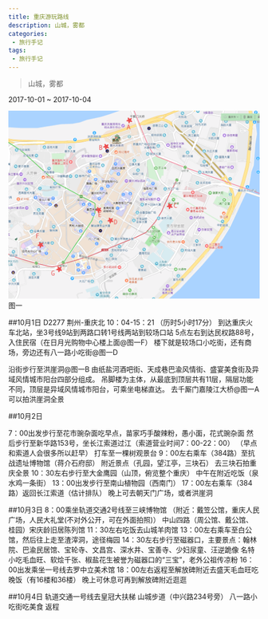```yaml
---
title: 重庆游玩路线
description: 山城，雾都
categories:
 - 旅行手记
tags:
 - 旅行手记
---
```


> 山城，雾都 

<!-- more -->

2017-10-01 ~ 2017-10-04

![chongqing_demo1](https://raw.githubusercontent.com/hzheng93/PictureLibrary/master/pictureLib/WX20181212-173143%402x.png)
图一


##10月1日
D2277   荆州-重庆北    10：04-15：21     （历时5小时17分）
到达重庆火车北站，坐3号线9站到两路口转1号线两站到较场口站
5点左右到达民权路88号，入住民宿（在日月光购物中心楼上面@图一F）
楼下就是较场口小吃街，还有商场，旁边还有八一路小吃街@图一D

沿街步行至洪崖洞@图一B
由纸盐河酒吧街、天成巷巴渝风情街、盛宴美食街及异域风情城市阳台四部分组成。
吊脚楼为主体，从最底到顶层共有11层，隔层功能不同，顶层是异域风情城市阳台，可乘坐电梯直达。
去千厮门嘉陵江大桥@图一A可以拍洪崖洞全景

##10月2日

7：00出发步行至花市豌杂面吃早点，苗家巧手酸辣粉，愚小面，花式豌杂面
然后步行至新华路153号，坐长江索道过江（索道营业时间7：00-22：00）
（早点和索道人会很多所以赶早）
打车至一棵树观景台
9：00左右乘车（384路）至抗战遗址博物馆（蒋介石府邸）
附近景点（孔园，望江亭，三块石）
去三块石拍重庆全景
10：30左右步行至大金鹰园（山顶，俯览整个重庆）
中午在附近吃饭（泉水鸡一条街）
13：00出发步行至南山植物园（西南门）
17：00左右乘车（384路）返回长江索道（估计排队）
晚上可去朝天门广场，或者洪崖洞

##10月3日
8：00乘坐轨道交通2号线至三峡博物馆
（附近：戴笠公馆，重庆人民广场，人民大礼堂(不对外公开，可在外面拍照)）
中山四路（周公馆、戴公馆、桂园）宋庆龄旧居陈列馆
11：30左右吃饭去山城羊肉馆
13：00左右乘车至白公馆，然后往上走至渣滓洞，途径梅园
14：30左右步行至磁器口，主要景点：翰林院、巴渝民居馆、宝轮寺、文昌宫、深水井、宝善寺、少妇尿童、汪逆跪像
名特小吃毛血旺、软烩千张、椒盐花生被誉为磁器口的“三宝”，老外公祖传凉粉
16：00出发乘坐一号线去罗中立美术馆
18：00左右返程至解放碑附近去盛天毛血旺吃晚饭（有16楼和36楼）
晚上可休息可再到解放碑附近逛逛

##10月4日
轨道交通一号线去皇冠大扶梯
山城步道（中兴路234号旁）
八一路小吃街吃美食
返程


